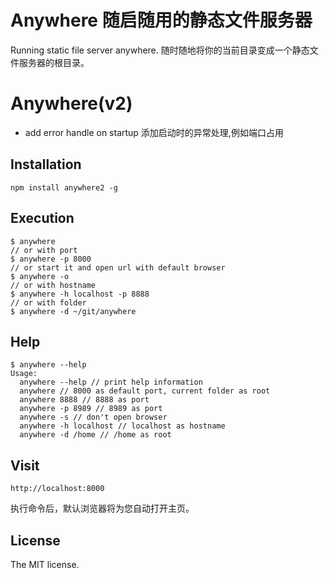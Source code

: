 Anywhere 随启随用的静态文件服务器
=====================

Running static file server anywhere. 随时随地将你的当前目录变成一个静态文件服务器的根目录。

Anywhere(v2)
============

- add error handle on startup 添加启动时的异常处理,例如端口占用

## Installation
```
npm install anywhere2 -g
```

## Execution
```
$ anywhere
// or with port
$ anywhere -p 8000
// or start it and open url with default browser
$ anywhere -o
// or with hostname
$ anywhere -h localhost -p 8888
// or with folder
$ anywhere -d ~/git/anywhere
```

## Help
```
$ anywhere --help
Usage:
  anywhere --help // print help information
  anywhere // 8000 as default port, current folder as root
  anywhere 8888 // 8888 as port
  anywhere -p 8989 // 8989 as port
  anywhere -s // don't open browser
  anywhere -h localhost // localhost as hostname
  anywhere -d /home // /home as root
```

## Visit

```
http://localhost:8000
```
执行命令后，默认浏览器将为您自动打开主页。

## License
The MIT license.
